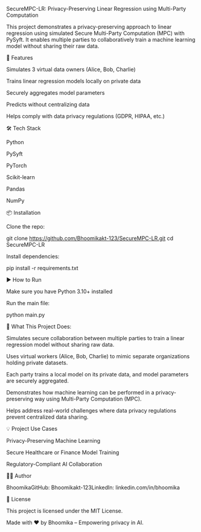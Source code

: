 SecureMPC-LR: Privacy-Preserving Linear Regression using Multi-Party Computation

This project demonstrates a privacy-preserving approach to linear regression using simulated Secure Multi-Party Computation (MPC) with PySyft. It enables multiple parties to collaboratively train a machine learning model without sharing their raw data.

🚀 Features

Simulates 3 virtual data owners (Alice, Bob, Charlie)

Trains linear regression models locally on private data

Securely aggregates model parameters

Predicts without centralizing data

Helps comply with data privacy regulations (GDPR, HIPAA, etc.)

🛠️ Tech Stack

Python

PySyft

PyTorch

Scikit-learn

Pandas

NumPy

📦 Installation

Clone the repo:

git clone https://github.com/Bhoomikakt-123/SecureMPC-LR.git
cd SecureMPC-LR

Install dependencies:

pip install -r requirements.txt

▶️ How to Run

Make sure you have Python 3.10+ installed

Run the main file:

python main.py

📌 What This Project Does:

Simulates secure collaboration between multiple parties to train a linear regression model without sharing raw data.

Uses virtual workers (Alice, Bob, Charlie) to mimic separate organizations holding private datasets.

Each party trains a local model on its private data, and model parameters are securely aggregated.

Demonstrates how machine learning can be performed in a privacy-preserving way using Multi-Party Computation (MPC).

Helps address real-world challenges where data privacy regulations prevent centralized data sharing.

💡 Project Use Cases

Privacy-Preserving Machine Learning

Secure Healthcare or Finance Model Training

Regulatory-Compliant AI Collaboration

👨‍💻 Author

BhoomikaGitHub: Bhoomikakt-123LinkedIn: linkedin.com/in/bhoomika

📜 License

This project is licensed under the MIT License.

Made with ❤️ by Bhoomika – Empowering privacy in AI.

